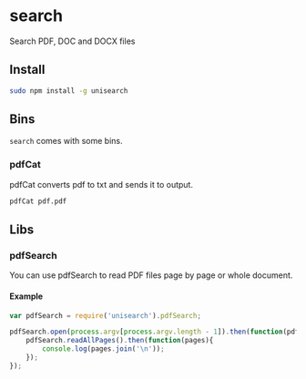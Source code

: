 # search

Search PDF, DOC and DOCX files

## Install

```bash
sudo npm install -g unisearch
```

## Bins

```search``` comes with some bins.

### pdfCat

pdfCat converts pdf to txt and sends it to output. 

```bash
pdfCat pdf.pdf
```

## Libs

### pdfSearch

You can use pdfSearch to read PDF files page by page or whole document.

#### Example

```javascript
var pdfSearch = require('unisearch').pdfSearch;

pdfSearch.open(process.argv[process.argv.length - 1]).then(function(pdf){
	pdfSearch.readAllPages().then(function(pages){
		console.log(pages.join('\n'));
	});
});
```
